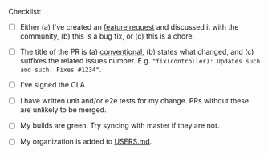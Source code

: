 Checklist:

* [ ] Either (a) I've created an [feature request](https://github.com/argoproj/argo-events/issues/new/choose) and discussed it with the community, (b) this is a bug fix, or (c) this is a chore.
* [ ] The title of the PR is (a) [conventional](https://www.conventionalcommits.org/en/v1.0.0/), (b) states what changed, and (c) suffixes the related issues number. E.g. `"fix(controller): Updates such and such. Fixes #1234"`.  
* [ ] I've signed the CLA.
* [ ] I have written unit and/or e2e tests for my change. PRs without these are unlikely to be merged.
* [ ] My builds are green. Try syncing with master if they are not. 
* [ ] My organization is added to [USERS.md](https://github.com/argoproj/argo-events/blob/master/USERS.md).

